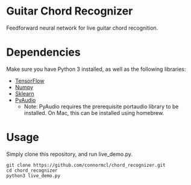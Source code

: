 # Guitar Chord Recognizer
Feedforward neural network for live guitar chord recognition.

# Dependencies
Make sure you have Python 3 installed, as well as the following libraries:
- [TensorFlow](https://www.tensorflow.org/install/)
- [Numpy](http://www.numpy.org/)
- [Sklearn](http://scikit-learn.org/stable/)
- [PyAudio](https://people.csail.mit.edu/hubert/pyaudio/)
  * Note: PyAudio requires the prerequisite portaudio library to be installed. On Mac, this can be installed using homebrew.

# Usage
Simply clone this repository, and run live_demo.py.
```
git clone https://github.com/connormcl/chord_recognizer.git
cd chord_recognizer
python3 live_demo.py
```
